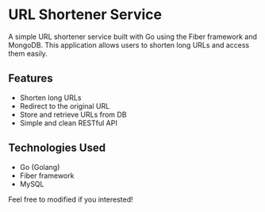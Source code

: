 # URL Shortener Service

A simple URL shortener service built with Go using the Fiber framework and MongoDB. This application allows users to shorten long URLs and access them easily.

## Features

- Shorten long URLs
- Redirect to the original URL
- Store and retrieve URLs from DB
- Simple and clean RESTful API

## Technologies Used

- Go (Golang)
- Fiber framework
- MySQL

Feel free to modified if you interested!
